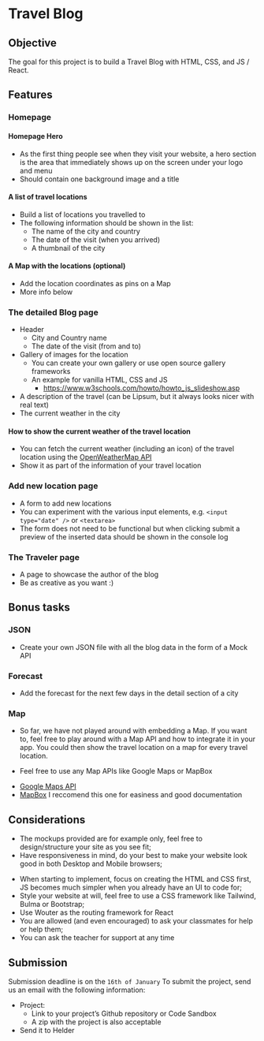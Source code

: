 # Travel Blog

## Objective
The goal for this project is to build a Travel Blog with HTML, CSS, and JS / React.

## Features
### Homepage
#### Homepage Hero
- As the first thing people see when they visit your website, a hero section is the area that immediately shows up on the screen under your logo and menu
- Should contain one background image and a title
#### A list of travel locations
- Build a list of locations you travelled to
- The following information should be shown in the list:
	- The name of the city and country
	- The date of the visit (when you arrived)
	- A thumbnail of the city
#### A Map with the locations (optional)
- Add the location coordinates as pins on a Map
- More info below


### The detailed Blog page
- Header
	- City and Country name
	- The date of the visit (from and to)
- Gallery of images for the location
	- You can create your own gallery or use open source gallery frameworks
	- An example for vanilla HTML, CSS and JS
		- https://www.w3schools.com/howto/howto_js_slideshow.asp
- A description of the travel (can be Lipsum, but it always looks nicer with real text)
- The current weather in the city 
#### How to show the current weather of the travel location
* You can fetch the current weather (including an icon) of the travel location using the [OpenWeatherMap API](https://openweathermap.org/api)
* Show it as part of the information of your travel location

### Add new location page
- A form to add new locations
- You can experiment with the various input elements, e.g. `<input type="date" />` or `<textarea>`
- The form does not need to be functional but when clicking submit a preview of the inserted data should be shown in the console log

### The Traveler page
- A page to showcase the author of the blog
- Be as creative as you want :)

## Bonus tasks
### JSON
* Create your own JSON file with all the blog data in the form of a Mock API

### Forecast
* Add the forecast for the next few days in the detail section of a city

### Map
- So far, we have not played around with embedding a Map. If you want to, feel free to play around with a Map API and how to integrate it in your app. You could then show the travel location on a map for every travel location.
* Feel free to use any Map APIs like Google Maps or MapBox
- [Google Maps API](https://developers.google.com/maps/documentation/javascript/overview)
- [MapBox](https://www.mapbox.com) I reccomend this one for easiness and good documentation

## Considerations
* The mockups provided are for example only, feel free to design/structure your site as you see fit;
* Have responsiveness in mind, do your best to make your website look good in both Desktop and Mobile browsers;
- When starting to implement, focus on creating the HTML and CSS first, JS becomes much simpler when you already have an UI to code for;
- Style your website at will, feel free to use a CSS framework like Tailwind, Bulma or Bootstrap;
- Use Wouter as the routing framework for React
- You are allowed (and even encouraged) to ask your classmates for help or help them;
- You can ask the teacher for support at any time

## Submission
Submission deadline is on the `16th of January`
To submit the project, send us an email with the following information:
- Project:
	* Link to your project’s Github repository or Code Sandbox
	* A zip with the project is also acceptable
- Send it to Helder
